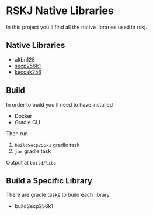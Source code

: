 # RSKJ Native Libraries

In this project you'll find all the native libraries used in rskj.

## Native Libraries

- altbn128
- [secp256k1](secp256k1/README.md)
- [keccak256](keccak256/README.md)

## Build

In order to build you'll need to have installed
- Docker
- Gradle CLI

Then run
1. `buildSecp256k1` gradle task
2. `jar` gradle task

Output at `build/libs`

## Build a Specific Library

There are gradle tasks to build each library.
- buildSecp256k1

